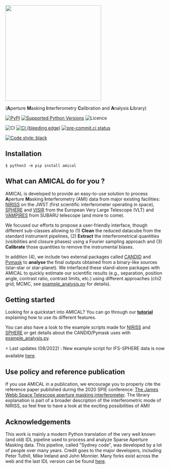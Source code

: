 <a href="https://github.com/SydneyAstrophotonicInstrumentationLab/AMICAL">
<img src="https://raw.githubusercontent.com/SydneyAstrophotonicInstrumentationLab/AMICAL/master/doc/Figures/amical_logo.png" width="300"></a>

(**A**perture **M**asking **I**nterferometry **C**alibration and **A**nalysis
**L**ibrary)

[![PyPI](https://img.shields.io/pypi/v/amical)](https://pypi.org/project/amical/)
[![Supported Python Versions](https://img.shields.io/pypi/pyversions/amical)](https://pypi.org/project/amical/)
![Licence](https://img.shields.io/github/license/SydneyAstrophotonicInstrumentationLab/AMICAL)

![CI](https://github.com/SydneyAstrophotonicInstrumentationLab/AMICAL/actions/workflows/ci.yml/badge.svg)
[![CI (bleeding edge)](https://github.com/SydneyAstrophotonicInstrumentationLab/AMICAL/actions/workflows/bleeding-edge.yaml/badge.svg)](https://github.com/SydneyAstrophotonicInstrumentationLab/AMICAL/actions/workflows/bleeding-edge.yaml)
[![pre-commit.ci status](https://results.pre-commit.ci/badge/github/SydneyAstrophotonicInstrumentationLab/AMICAL/master.svg)](https://results.pre-commit.ci/latest/github/SydneyAstrophotonicInstrumentationLab/AMICAL/master)

[![Code style: black](https://img.shields.io/badge/code%20style-black-000000.svg)](https://github.com/psf/black)

## Installation

```shell
$ python3 -m pip install amical
```

## What can AMICAL do for you ?

AMICAL is developed to provide an easy-to-use solution to process
**A**perture **M**asking **I**nterferometry (AMI) data from major existing
facilities:
[NIRISS](https://jwst-docs.stsci.edu/near-infrared-imager-and-slitless-spectrograph)
on the JWST (first scientific interferometer operating in space),
[SPHERE](https://www.eso.org/sci/facilities/paranal/instruments/sphere.html) and
[VISIR](https://www.eso.org/sci/facilities/paranal/instruments/visir.html) from
the European Very Large Telescope (VLT) and
[VAMPIRES](https://www.naoj.org/Projects/SCEXAO/scexaoWEB/030openuse.web/040vampires.web/indexm.html)
from SUBARU telescope (and more to come).

We focused our efforts to propose a user-friendly interface, though different
sub-classes allowing to (1) **Clean** the reduced datacube from the standard
instrument pipelines, (2) **Extract** the interferometrical quantities
(visibilities and closure phases) using a Fourier sampling approach and (3)
**Calibrate** those quantities to remove the instrumental biases.

In addition (4), we include two external packages called
[CANDID](https://github.com/amerand/CANDID) and
[Pymask](https://github.com/AnthonyCheetham/pymask) to **analyse** the final
outputs obtained from a binary-like sources (star-star or star-planet). We
interfaced these stand-alone packages with AMICAL to quickly estimate our
scientific results (e.g., separation, position angle, contrast ratio, contrast
limits, etc.) using different approaches (chi2 grid, MCMC, see
[example_analysis.py](https://github.com/SydneyAstrophotonicInstrumentationLab/AMICAL/blob/master/doc/example_analysis.py) for details).

## Getting started

Looking for a quickstart into AMICAL? You can go through our **[tutorial](https://github.com/SydneyAstrophotonicInstrumentationLab/AMICAL/blob/master/doc/tutorial.md)** explaining
how to use its different features.

You can also have a look to the example scripts
made for
[NIRISS](https://github.com/SydneyAstrophotonicInstrumentationLab/AMICAL/blob/master/doc/example_NIRISS.py)
and
[SPHERE](https://github.com/SydneyAstrophotonicInstrumentationLab/AMICAL/blob/master/doc/example_NIRISS.py)
or get details about the CANDID/Pymask uses with
[example_analysis.py](https://github.com/SydneyAstrophotonicInstrumentationLab/AMICAL/blob/master/doc/example_analysis.py).

⚡ Last updates (08/2022) : New example script for IFS-SPHERE data is now available [here](https://github.com/SydneyAstrophotonicInstrumentationLab/AMICAL/blob/master/doc/example_IFS.py).

## Use policy and reference publication

If you use AMICAL in a publication, we encourage you to properly cite the
reference paper published during the 2020 SPIE conference: [The James Webb Space
Telescope aperture masking
interferometer](https://ui.adsabs.harvard.edu/abs/2020SPIE11446E..11S/abstract).
The library explanation is part of a broader description of the interferometric
mode of NIRISS, so feel free to have a look at the exciting possibilities of
AMI!

## Acknowledgements

This work is mainly a modern Python translation of the very well known (and old)
IDL pipeline used to process and analyze Sparse Aperture Masking data. This
pipeline, called "Sydney code", was developed by a lot of people over many
years. Credit goes to the major developers, including Peter Tuthill, Mike
Ireland and John Monnier. Many forks exist across the web and the last IDL
version can be found [here](https://github.com/AnthonyCheetham/idl_masking).
